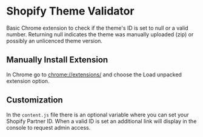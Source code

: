 # Shopify Theme Validator

Basic Chrome extension to check if the theme's ID is set to null or a valid number. Returning null indicates the theme was manually uploaded (zip) or possibly an unlicenced theme version.

## Manually Install Extension

In Chrome go to [chrome://extensions/](chrome://extensions/) and choose the Load unpacked extension option.

## Customization

In the `content.js` file there is an optional variable where you can set your Shopify Partner ID.  When a valid ID is set an additional link will display in the console to request admin access. 